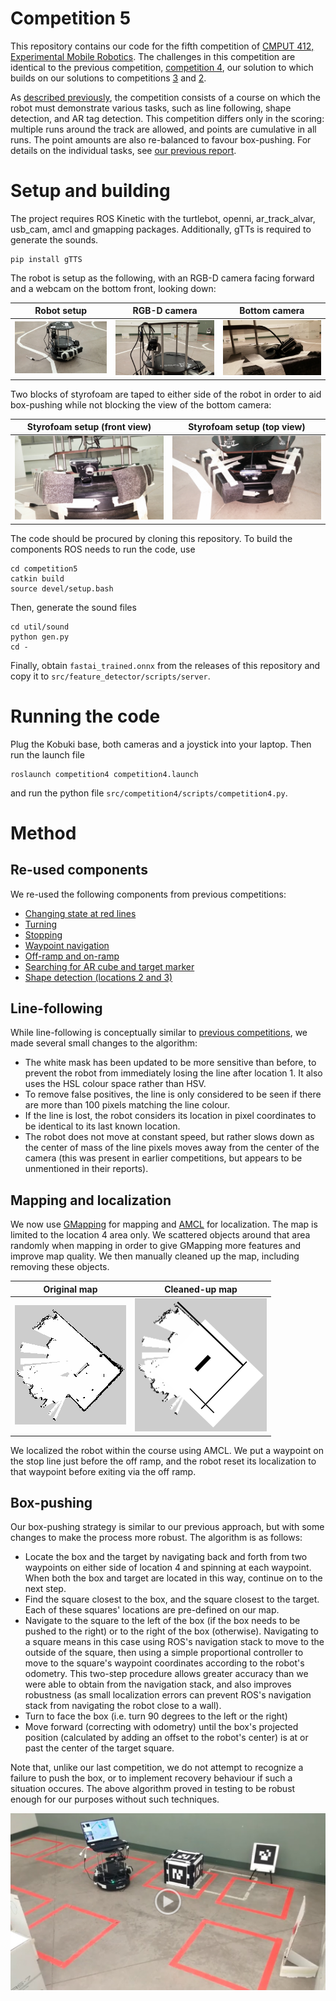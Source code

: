 # Competition 5

This repository contains our code for the fifth competition of [CMPUT 412, Experimental Mobile Robotics](https://www.ualberta.ca/computing-science/undergraduate-studies/course-directory/courses/experimental-mobile-robotics).
The challenges in this competition are identical to the previous competition, [competition 4](https://github.com/CMPUT412-2019/competition4), our solution to which builds on our solutions to competitions [3](https://github.com/cmput412-2019/competition3) and [2](https://github.com/cmput412-2019/cmput412-competition2).

As [described previously](https://github.com/CMPUT412-2019/competition4#purpose), the competition consists of a course on which the robot must demonstrate various tasks, such as line following, shape detection, and AR tag detection.
This competition differs only in the scoring: multiple runs around the track are allowed, and points are cumulative in all runs.
The point amounts are also re-balanced to favour box-pushing.
For details on the individual tasks, see [our previous report](https://github.com/CMPUT412-2019/competition4#competition-overview).

# Setup and building

The project requires ROS Kinetic with the turtlebot, openni, ar_track_alvar, usb_cam, amcl and gmapping packages. Additionally, gTTs is required to generate the sounds.

    pip install gTTS

The robot is setup as the following, with an RGB-D camera facing forward and a webcam on the bottom front, looking down:

| Robot setup | RGB-D camera | Bottom camera
:-:|:-:|:-:
![](images/turtlebot.jpg) | ![](images/main_camera.jpg) | ![](images/bottom_camera.jpg)

Two blocks of styrofoam are taped to either side of the robot in order to aid box-pushing while not blocking the view of the bottom camera:

| Styrofoam setup (front view) | Styrofoam setup (top view)
:-:|:-:
![](images/styrofoam_front.jpg) | ![](images/styrofoam_top.jpg)

The code should be procured by cloning this repository. To build the components ROS needs to run the code, use

    cd competition5
    catkin build
    source devel/setup.bash

Then, generate the sound files

    cd util/sound
    python gen.py
    cd -

Finally, obtain `fastai_trained.onnx` from the releases of this repository and copy it to `src/feature_detector/scripts/server`.

# Running the code

Plug the Kobuki base, both cameras and a joystick into your laptop. Then run the launch file

    roslaunch competition4 competition4.launch

and run the python file `src/competition4/scripts/competition4.py`.

# Method

## Re-used components

We re-used the following components from previous competitions:

- [Changing state at red lines](https://github.com/CMPUT412-2019/cmput412-competition2#changing-state-at-red-lines)
- [Turning](https://github.com/CMPUT412-2019/cmput412-competition2#turning)
- [Stopping](https://github.com/CMPUT412-2019/cmput412-competition2#stopping)
- [Waypoint navigation](https://github.com/CMPUT412-2019/competition3/blob/master/Readme.md#waypoint-navigation)
- [Off-ramp and on-ramp](https://github.com/CMPUT412-2019/competition3/blob/master/Readme.md#off-ramp-and-on-ramp)
- [Searching for AR cube and target marker](https://github.com/CMPUT412-2019/competition4#searching-for-ar-cube-and-target-marker)
- [Shape detection (locations 2 and 3)](https://github.com/CMPUT412-2019/competition4#shape-detection-locations-2-and-3)

## Line-following

While line-following is conceptually similar to [previous competitions](https://github.com/CMPUT412-2019/cmput412-competition2#line-following), we made several small changes to the algorithm:

- The white mask has been updated to be more sensitive than before, to prevent the robot from immediately losing the line after location 1. It also uses the HSL colour space rather than HSV.
- To remove false positives, the line is only considered to be seen if there are more than 100 pixels matching the line colour.
- If the line is lost, the robot considers its location in pixel coordinates to be identical to its last known location.
- The robot does not move at constant speed, but rather slows down as the center of mass of the line pixels moves away from the center of the camera (this was present in earlier competitions, but appears to be unmentioned in their reports).

## Mapping and localization

We now use [GMapping](https://openslam-org.github.io/gmapping.html) for mapping and [AMCL](https://wiki.ros.org/amcl?distro=kinetic) for localization.
The map is limited to the location 4 area only.
We scattered objects around that area randomly when mapping in order to give GMapping more features and improve map quality.
We then manually cleaned up the map, including removing these objects.

| Original map | Cleaned-up map |
|:------------:|:--------------:|
| ![](images/map-raw.png) | ![](images/map-final.png) |

We localized the robot within the course using AMCL. We put a waypoint on the stop line just before the off ramp, and the robot reset its localization to that waypoint before exiting via the off ramp.

## Box-pushing

Our box-pushing strategy is similar to our previous approach, but with some changes to make the process more robust. The algorithm is as follows:

- Locate the box and the target by navigating back and forth from two waypoints on either side of location 4 and spinning at each waypoint. When both the box and target are located in this way, continue on to the next step.
- Find the square closest to the box, and the square closest to the target. Each of these squares' locations are pre-defined on our map.
- Navigate to the square to the left of the box (if the box needs to be pushed to the right) or to the right of the box (otherwise). Navigating to a square means in this case using ROS's navigation stack to move to the outside of the square, then using a simple proportional controller to move to the square's waypoint coordinates according to the robot's odometry. This two-step procedure allows greater accuracy than we were able to obtain from the navigation stack, and also improves robustness (as small localization errors can prevent ROS's navigation stack from navigating the robot close to a wall).
- Turn to face the box (i.e. turn 90 degrees to the left or the right)
- Move forward (correcting with odometry) until the box's projected position (calculated by adding an offset to the robot's center) is at or past the center of the target square.

Note that, unlike our last competition, we do not attempt to recognize a failure to push the box, or to implement recovery behaviour if such a situation occures. The above algorithm proved in testing to be robust enough for our purposes without such techniques.

[![](images/box-push-thumbnail.png)](https://drive.google.com/open?id=1WoiA0QvpzRToGFaCrkWglESosUYUmAGd)
